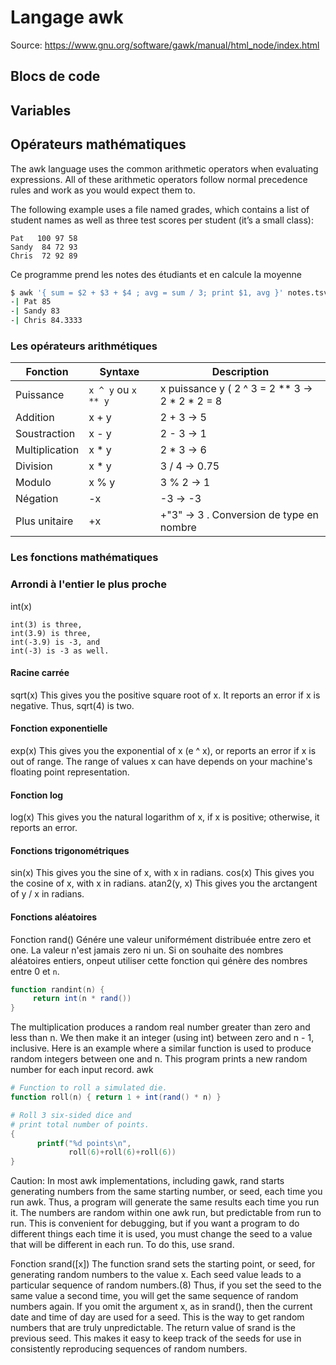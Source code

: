 # Langage awk

Source: https://www.gnu.org/software/gawk/manual/html_node/index.html

## Blocs de code

## Variables

## Opérateurs mathématiques


The awk language uses the common arithmetic operators when evaluating expressions. All of these arithmetic operators follow normal precedence rules and work as you would expect them to.

The following example uses a file named grades, which contains a list of student names as well as three test scores per student (it’s a small class):

```
Pat   100 97 58
Sandy  84 72 93
Chris  72 92 89
```

Ce programme prend les notes des étudiants et en calcule la moyenne

```bash
$ awk '{ sum = $2 + $3 + $4 ; avg = sum / 3; print $1, avg }' notes.tsv
-| Pat 85
-| Sandy 83
-| Chris 84.3333
```

### Les opérateurs arithmétiques

|Fonction|Syntaxe|Description|
|--------|-------|-----------|
|Puissance|`x ^ y` ou `x ** y`| x puissance y ( 2 ^ 3 = 2 ** 3 -> 2 * 2 * 2 = 8 |
| Addition| x + y| 2 + 3 -> 5|
|Soustraction| x - y | 2 - 3 -> 1 |
|Multiplication| x * y | 2 * 3 -> 6 |
|Division| x * y | 3 / 4 -> 0.75 |
|Modulo| x % y | 3 % 2 -> 1 |
|Négation| -x | -3 -> -3 |
|Plus unitaire| +x | +"3" -> 3 . Conversion de type en nombre|


### Les fonctions mathématiques

### Arrondi à l'entier le plus proche
int(x)
```
int(3) is three, 
int(3.9) is three, 
int(-3.9) is -3, and 
int(-3) is -3 as well.
```

#### Racine carrée
sqrt(x)
This gives you the positive square root of x. It reports an error if x is negative. Thus, sqrt(4) is two.

#### Fonction exponentielle
exp(x)
This gives you the exponential of x (e ^ x), or reports an error if x is out of range. The range of values x can have depends on your machine's floating point representation.

#### Fonction log
log(x)
This gives you the natural logarithm of x, if x is positive; otherwise, it reports an error.

#### Fonctions trigonométriques
sin(x)
This gives you the sine of x, with x in radians.
cos(x)
This gives you the cosine of x, with x in radians.
atan2(y, x)
This gives you the arctangent of y / x in radians.

#### Fonctions aléatoires

Fonction rand()
Génére une valeur uniformément distribuée entre zero et one. La valeur n'est jamais zero ni un. Si on souhaite des nombres aléatoires entiers, onpeut utiliser cette fonction qui génère des nombres entre 0 et `n`.

```awk
function randint(n) {
     return int(n * rand())
}
```

The multiplication produces a random real number greater than zero and less than n. We then make it an integer (using int) between zero and n - 1, inclusive. Here is an example where a similar function is used to produce random integers between one and n. This program prints a new random number for each input record.
awk 

```awk
# Function to roll a simulated die.
function roll(n) { return 1 + int(rand() * n) }

# Roll 3 six-sided dice and
# print total number of points.
{
      printf("%d points\n",
             roll(6)+roll(6)+roll(6))
}
```

Caution: In most awk implementations, including gawk, rand starts generating numbers from the same starting number, or seed, each time you run awk. Thus, a program will generate the same results each time you run it. The numbers are random within one awk run, but predictable from run to run. This is convenient for debugging, but if you want a program to do different things each time it is used, you must change the seed to a value that will be different in each run. To do this, use srand.

Fonction srand([x])
The function srand sets the starting point, or seed, for generating random numbers to the value x. Each seed value leads to a particular sequence of random numbers.(8) Thus, if you set the seed to the same value a second time, you will get the same sequence of random numbers again. If you omit the argument x, as in srand(), then the current date and time of day are used for a seed. This is the way to get random numbers that are truly unpredictable. The return value of srand is the previous seed. This makes it easy to keep track of the seeds for use in consistently reproducing sequences of random numbers.
